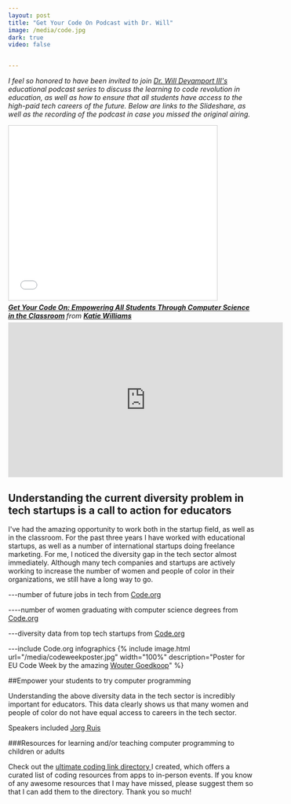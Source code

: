 ```yaml
---
layout: post
title: "Get Your Code On Podcast with Dr. Will"
image: /media/code.jpg
dark: true
video: false


---
```


<em> I feel so honored to have been invited to join <a href="http://www.twitter.com/iamdrwill">Dr. Will Deyamport III's</a> educational podcast series to discuss the learning to code revolution in education, as well as how to ensure that all students have access to the high-paid tech careers of the future. Below are links to the Slideshare, as well as the recording of the podcast in case you missed the original airing.

<iframe src="//www.slideshare.net/slideshow/embed_code/45548917" width="425" height="355" frameborder="0" marginwidth="0" marginheight="0" scrolling="no" style="border:1px solid #CCC; border-width:1px; margin-bottom:5px; max-width: 100%;" allowfullscreen> </iframe> <div style="margin-bottom:5px"> <strong> <a href="//www.slideshare.net/KatieWilliams17/get-your-code-on-empowering-all-students-through-computer-science-in-the-classroom" title="Get Your Code On: Empowering All Students Through Computer Science in the Classroom" target="_blank">Get Your Code On: Empowering All Students Through Computer Science in the Classroom</a> </strong> from <strong><a href="//www.slideshare.net/KatieWilliams17" target="_blank">Katie Williams</a></strong> </div>


<iframe width="560" height="315" src="https://www.youtube.com/embed/5Ltky5wDK_s" frameborder="0" allowfullscreen></iframe>

</em>


## Understanding the current diversity problem in tech startups is a call to action for educators

I've had the amazing opportunity to work both in the startup field, as well as in the classroom. For the past three years I have worked with educational startups, as well as a number of international startups doing freelance marketing. For me, I noticed the diversity gap in the tech sector almost immediately. Although many tech companies and startups are actively working to increase the number of women and people of color in their organizations, we still have a long way to go.

---number of future jobs in tech from <a href="http://www.code.org">Code.org</a>

----number of women graduating with computer science degrees from <a href="http://www.code.org">Code.org</a>

---diversity data from top tech startups from <a href="http://www.code.org">Code.org</a>

---include Code.org infographics
{% include image.html url="/media/codeweekposter.jpg" width="100%" description="Poster for EU Code Week by the amazing <a href='http://www.twitter.com/byWFG'>Wouter Goedkoop</a>" %}

##Empower your students to try computer programming

Understanding the above diversity data in the tech sector is incredibly important for educators. This data clearly shows us that many women and people of color do not have equal access to careers in the tech sector.

Speakers included <a href="http://www.twitter.com/jruis">Jorg Ruis</a>

###Resources for learning and/or teaching computer programming to children or adults

Check out the <a href="http://learn-computer-programming.zeef.com"> ultimate coding link directory </a> I created, which offers a curated list of coding resources from apps to in-person events. If you know of any awesome resources that I may have missed, please suggest them so that I can add them to the directory. Thank you so much!
